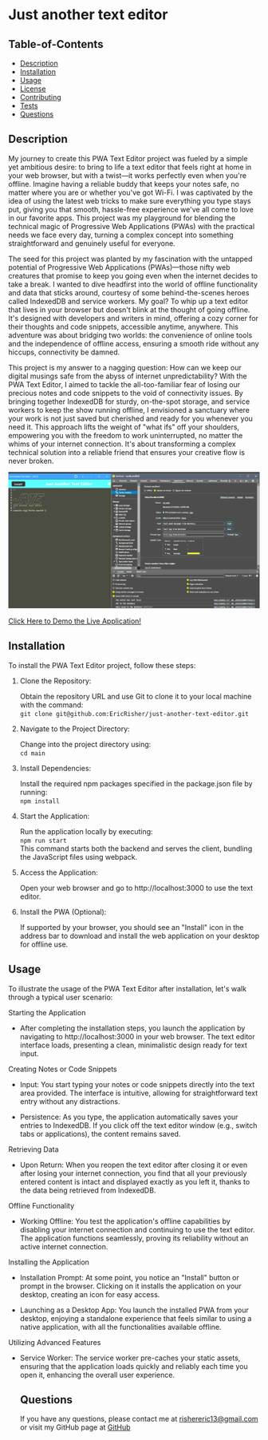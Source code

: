 
  # Just another text editor

   ## Table-of-Contents

  * [Description](#description)
  * [Installation](#installation)
  * [Usage](#usage)
  * [License](#license)
  * [Contributing](#contributing)
  * [Tests](#tests)
  * [Questions](#questions)
 

  ## Description
My journey to create this PWA Text Editor project was fueled by a simple yet ambitious desire: to bring to life a text editor that feels right at home in your web browser, but with a twist—it works perfectly even when you're offline. Imagine having a reliable buddy that keeps your notes safe, no matter where you are or whether you've got Wi-Fi. I was captivated by the idea of using the latest web tricks to make sure everything you type stays put, giving you that smooth, hassle-free experience we've all come to love in our favorite apps. This project was my playground for blending the technical magic of Progressive Web Applications (PWAs) with the practical needs we face every day, turning a complex concept into something straightforward and genuinely useful for everyone.  

The seed for this project was planted by my fascination with the untapped potential of Progressive Web Applications (PWAs)—those nifty web creatures that promise to keep you going even when the internet decides to take a break. I wanted to dive headfirst into the world of offline functionality and data that sticks around, courtesy of some behind-the-scenes heroes called IndexedDB and service workers. My goal? To whip up a text editor that lives in your browser but doesn't blink at the thought of going offline. It's designed with developers and writers in mind, offering a cozy corner for their thoughts and code snippets, accessible anytime, anywhere. This adventure was about bridging two worlds: the convenience of online tools and the independence of offline access, ensuring a smooth ride without any hiccups, connectivity be damned.  

This project is my answer to a nagging question: How can we keep our digital musings safe from the abyss of internet unpredictability? With the PWA Text Editor, I aimed to tackle the all-too-familiar fear of losing our precious notes and code snippets to the void of connectivity issues. By bringing together IndexedDB for sturdy, on-the-spot storage, and service workers to keep the show running offline, I envisioned a sanctuary where your work is not just saved but cherished and ready for you whenever you need it. This approach lifts the weight of "what ifs" off your shoulders, empowering you with the freedom to work uninterrupted, no matter the whims of your internet connection. It's about transforming a complex technical solution into a reliable friend that ensures your creative flow is never broken.  

![jate application demo photo](assets/JATE-demo.png)

[Click Here to Demo the Live Application!](https://just-another-text-editor-fl0x.onrender.com/)

  ## Installation
  To install the PWA Text Editor project, follow these steps:

1. Clone the Repository:

   Obtain the repository URL and use Git to clone it to your local machine with the command:  
   ```git clone git@github.com:EricRisher/just-another-text-editor.git```
   
2. Navigate to the Project Directory:

   Change into the project directory using:  
   ```cd main```
   
3. Install Dependencies:

   Install the required npm packages specified in the package.json file by running:  
   ```npm install```
   
4. Start the Application:

   Run the application locally by executing:  
   ```npm run start```  
   This command starts both the backend and serves the client, bundling the JavaScript files using webpack.  

5. Access the Application:

   Open your web browser and go to http://localhost:3000 to use the text editor.  
     

6. Install the PWA (Optional):
   
   If supported by your browser, you should see an "Install" icon in the address bar to download and install the web application on your desktop for offline use.

  ## Usage
  To illustrate the usage of the PWA Text Editor after installation, let's walk through a typical user scenario:

Starting the Application  

- After completing the installation steps, you launch the application by navigating to http://localhost:3000 in your web browser. The text editor interface loads, presenting a clean, minimalistic design ready for text input.  

Creating Notes or Code Snippets  

- Input: You start typing your notes or code snippets directly into the text area provided. The interface is intuitive, allowing for straightforward text entry without any distractions.

- Persistence: As you type, the application automatically saves your entries to IndexedDB. If you click off the text editor window (e.g., switch tabs or applications), the content remains saved.

Retrieving Data
- Upon Return: When you reopen the text editor after closing it or even after losing your internet connection, you find that all your previously entered content is intact and displayed exactly as you left it, thanks to the data being retrieved from IndexedDB.  

Offline Functionality
- Working Offline: You test the application's offline capabilities by disabling your internet connection and continuing to use the text editor. The application functions seamlessly, proving its reliability without an active internet connection.  

Installing the Application
- Installation Prompt: At some point, you notice an "Install" button or prompt in the browser. Clicking on it installs the application on your desktop, creating an icon for easy access.

- Launching as a Desktop App: You launch the installed PWA from your desktop, enjoying a standalone experience that feels similar to using a native application, with all the functionalities available offline.

Utilizing Advanced Features  

- Service Worker: The service worker pre-caches your static assets, ensuring that the application loads quickly and reliably each time you open it, enhancing the overall user experience.

  ## Questions
  If you have any questions, please contact me at 
  rishereric13@gmail.com
  or visit my GitHub page at
  [GitHub](https://github.com/ericrisher)


